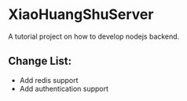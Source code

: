 # XiaoHuangShuServer
A tutorial project on how to develop nodejs backend. 

Change List:
---
- Add redis support
- Add authentication support
